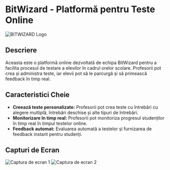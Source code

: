 # BitWizard - Platformă pentru Teste Online

![BITWIZARD Logo](https://imgur.com/jdJ6WX2.png)

## Descriere
Aceasta este o platformă online dezvoltată de echipa BitWizard pentru a facilita procesul de testare a elevilor în cadrul orelor scolare. Profesorii pot crea și administra teste, iar elevii pot să le parcurgă și să primească feedback în timp real.

## Caracteristici Cheie
- **Creează teste personalizate:** Profesorii pot crea teste cu întrebări cu alegere multiplă, întrebări deschise și alte tipuri de întrebări.
- **Monitorizare în timp real:** Profesorii pot monitoriza progresul studenților în timp real în timpul testelor online.
- **Feedback automat:** Evaluarea automată a testelor și furnizarea de feedback instant pentru studenți.

## Capturi de Ecran

![Captura de ecran 1](https://imgur.com/wGXJYDA.png)
![Captura de ecran 2](https://imgur.com/GhIbNKW.png)

